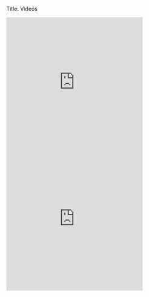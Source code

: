 Title: Videos

<iframe src="https://player.vimeo.com/video/269691400" width="360" height="360" frameborder="0" allow="autoplay; fullscreen" allowfullscreen></iframe>

<iframe src="https://player.vimeo.com/video/311030152" width="360" height="360" frameborder="0" allow="autoplay; fullscreen" allowfullscreen></iframe>